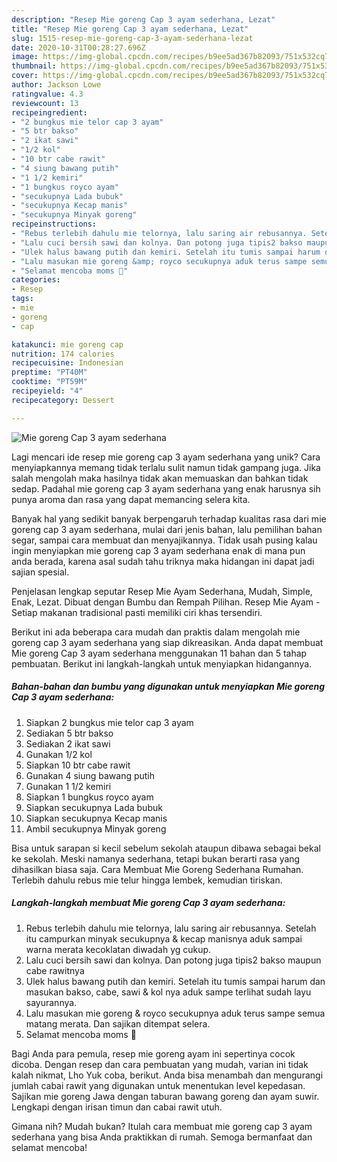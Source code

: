 ```yaml
---
description: "Resep Mie goreng Cap 3 ayam sederhana, Lezat"
title: "Resep Mie goreng Cap 3 ayam sederhana, Lezat"
slug: 1515-resep-mie-goreng-cap-3-ayam-sederhana-lezat
date: 2020-10-31T00:28:27.696Z
image: https://img-global.cpcdn.com/recipes/b9ee5ad367b82093/751x532cq70/mie-goreng-cap-3-ayam-sederhana-foto-resep-utama.jpg
thumbnail: https://img-global.cpcdn.com/recipes/b9ee5ad367b82093/751x532cq70/mie-goreng-cap-3-ayam-sederhana-foto-resep-utama.jpg
cover: https://img-global.cpcdn.com/recipes/b9ee5ad367b82093/751x532cq70/mie-goreng-cap-3-ayam-sederhana-foto-resep-utama.jpg
author: Jackson Lowe
ratingvalue: 4.3
reviewcount: 13
recipeingredient:
- "2 bungkus mie telor cap 3 ayam"
- "5 btr bakso"
- "2 ikat sawi"
- "1/2 kol"
- "10 btr cabe rawit"
- "4 siung bawang putih"
- "1 1/2 kemiri"
- "1 bungkus royco ayam"
- "secukupnya Lada bubuk"
- "secukupnya Kecap manis"
- "secukupnya Minyak goreng"
recipeinstructions:
- "Rebus terlebih dahulu mie telornya, lalu saring air rebusannya. Setelah itu campurkan minyak secukupnya &amp; kecap manisnya aduk sampai warna merata kecoklatan diwadah yg cukup."
- "Lalu cuci bersih sawi dan kolnya. Dan potong juga tipis2 bakso maupun cabe rawitnya"
- "Ulek halus bawang putih dan kemiri. Setelah itu tumis sampai harum dan masukan bakso, cabe, sawi &amp; kol nya aduk sampe terlihat sudah layu sayurannya."
- "Lalu masukan mie goreng &amp; royco secukupnya aduk terus sampe semua matang merata. Dan sajikan ditempat selera."
- "Selamat mencoba moms 🤗"
categories:
- Resep
tags:
- mie
- goreng
- cap

katakunci: mie goreng cap 
nutrition: 174 calories
recipecuisine: Indonesian
preptime: "PT40M"
cooktime: "PT59M"
recipeyield: "4"
recipecategory: Dessert

---
```



![Mie goreng Cap 3 ayam sederhana](https://img-global.cpcdn.com/recipes/b9ee5ad367b82093/751x532cq70/mie-goreng-cap-3-ayam-sederhana-foto-resep-utama.jpg)

Lagi mencari ide resep mie goreng cap 3 ayam sederhana yang unik? Cara menyiapkannya memang tidak terlalu sulit namun tidak gampang juga. Jika salah mengolah maka hasilnya tidak akan memuaskan dan bahkan tidak sedap. Padahal mie goreng cap 3 ayam sederhana yang enak harusnya sih punya aroma dan rasa yang dapat memancing selera kita.

Banyak hal yang sedikit banyak berpengaruh terhadap kualitas rasa dari mie goreng cap 3 ayam sederhana, mulai dari jenis bahan, lalu pemilihan bahan segar, sampai cara membuat dan menyajikannya. Tidak usah pusing kalau ingin menyiapkan mie goreng cap 3 ayam sederhana enak di mana pun anda berada, karena asal sudah tahu triknya maka hidangan ini dapat jadi sajian spesial.

Penjelasan lengkap seputar Resep Mie Ayam Sederhana, Mudah, Simple, Enak, Lezat. Dibuat dengan Bumbu dan Rempah Pilihan. Resep Mie Ayam - Setiap makanan tradisional pasti memiliki ciri khas tersendiri.


Berikut ini ada beberapa cara mudah dan praktis dalam mengolah mie goreng cap 3 ayam sederhana yang siap dikreasikan. Anda dapat membuat Mie goreng Cap 3 ayam sederhana menggunakan 11 bahan dan 5 tahap pembuatan. Berikut ini langkah-langkah untuk menyiapkan hidangannya.

<!--inarticleads1-->

##### Bahan-bahan dan bumbu yang digunakan untuk menyiapkan Mie goreng Cap 3 ayam sederhana:

1. Siapkan 2 bungkus mie telor cap 3 ayam
1. Sediakan 5 btr bakso
1. Sediakan 2 ikat sawi
1. Gunakan 1/2 kol
1. Siapkan 10 btr cabe rawit
1. Gunakan 4 siung bawang putih
1. Gunakan 1 1/2 kemiri
1. Siapkan 1 bungkus royco ayam
1. Siapkan secukupnya Lada bubuk
1. Siapkan secukupnya Kecap manis
1. Ambil secukupnya Minyak goreng


Bisa untuk sarapan si kecil sebelum sekolah ataupun dibawa sebagai bekal ke sekolah. Meski namanya sederhana, tetapi bukan berarti rasa yang dihasilkan biasa saja. Cara Membuat Mie Goreng Sederhana Rumahan. Terlebih dahulu rebus mie telur hingga lembek, kemudian tiriskan. 

<!--inarticleads2-->

##### Langkah-langkah membuat Mie goreng Cap 3 ayam sederhana:

1. Rebus terlebih dahulu mie telornya, lalu saring air rebusannya. Setelah itu campurkan minyak secukupnya &amp; kecap manisnya aduk sampai warna merata kecoklatan diwadah yg cukup.
1. Lalu cuci bersih sawi dan kolnya. Dan potong juga tipis2 bakso maupun cabe rawitnya
1. Ulek halus bawang putih dan kemiri. Setelah itu tumis sampai harum dan masukan bakso, cabe, sawi &amp; kol nya aduk sampe terlihat sudah layu sayurannya.
1. Lalu masukan mie goreng &amp; royco secukupnya aduk terus sampe semua matang merata. Dan sajikan ditempat selera.
1. Selamat mencoba moms 🤗


Bagi Anda para pemula, resep mie goreng ayam ini sepertinya cocok dicoba. Dengan resep dan cara pembuatan yang mudah, varian ini tidak kalah nikmat, Lho Yuk coba, berikut. Anda bisa menambah dan mengurangi jumlah cabai rawit yang digunakan untuk menentukan level kepedasan. Sajikan mie goreng Jawa dengan taburan bawang goreng dan ayam suwir. Lengkapi dengan irisan timun dan cabai rawit utuh. 

Gimana nih? Mudah bukan? Itulah cara membuat mie goreng cap 3 ayam sederhana yang bisa Anda praktikkan di rumah. Semoga bermanfaat dan selamat mencoba!
